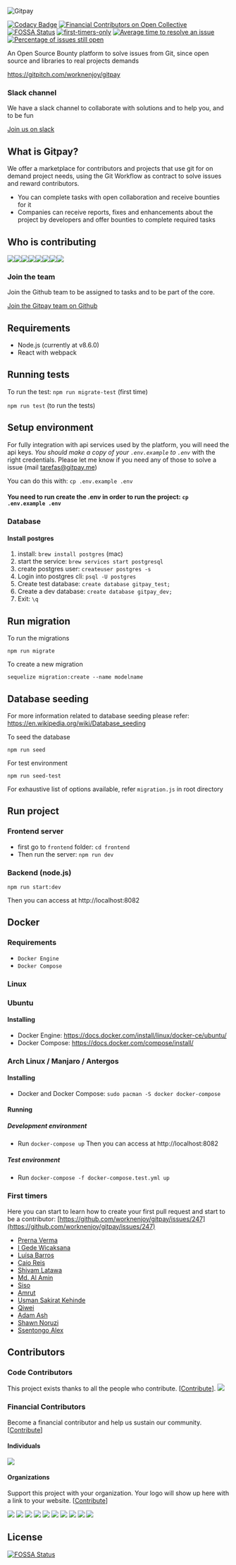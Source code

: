 ![Gitpay](https://alexandremagno.net/wp-content/uploads/2019/05/gitpaydesigntop.png)

[![Codacy Badge](https://api.codacy.com/project/badge/Grade/398ca838e49e4db2a537feb5568e7a87)](https://app.codacy.com/app/alexanmtz/gitpay?utm_source=github.com&utm_medium=referral&utm_content=worknenjoy/gitpay&utm_campaign=badger)
[![Financial Contributors on Open Collective](https://opencollective.com/gitpay/all/badge.svg?label=financial+contributors)](https://opencollective.com/gitpay) [![FOSSA Status](https://app.fossa.io/api/projects/git%2Bhttps%3A%2F%2Fgithub.com%2Fworknenjoy%2Fgitpay.svg?type=shield)](https://app.fossa.io/projects/git%2Bhttps%3A%2F%2Fgithub.com%2Fworknenjoy%2Fgitpay?ref=badge_shield) [![first-timers-only](https://img.shields.io/badge/first--timers--only-friendly-blue.svg?style=flat-square)](https://www.firsttimersonly.com/)
[![Average time to resolve an issue](http://isitmaintained.com/badge/resolution/worknenjoy/gitpay.svg)](http://isitmaintained.com/project/worknenjoy/gitpay "Average time to resolve an issue")
[![Percentage of issues still open](http://isitmaintained.com/badge/open/worknenjoy/gitpay.svg)](http://isitmaintained.com/project/worknenjoy/gitpay "Percentage of issues still open")

An Open Source Bounty platform to solve issues from Git, since open source and libraries to real projects demands

https://gitpitch.com/worknenjoy/gitpay

### Slack channel

We have a slack channel to collaborate with solutions and to help you, and to be fun

[Join us on slack](https://join.slack.com/t/gitpay/shared_invite/enQtNDg4NzM2NDI5NDg4LTk1ZTlhMGJhOGJlOGJhNjgzNTJjM2QxMmNjM2M4Njk0YjllZDBiZDFjZTVlMzBiMzU0NTI3NjE2YWNhNjllOTQ) 

## What is Gitpay?

We offer a marketplace for contributors and projects that use git for on demand project needs, using the Git Workflow as contract to solve issues and reward contributors.

* You can complete tasks with open collaboration and receive bounties for it
* Companies can receive reports, fixes and enhancements about the project by developers and offer bounties to complete required tasks

## Who is contributing
[![](https://sourcerer.io/fame/alexanmtz/worknenjoy/gitpay/images/0)](https://sourcerer.io/fame/alexanmtz/worknenjoy/gitpay/links/0)[![](https://sourcerer.io/fame/alexanmtz/worknenjoy/gitpay/images/1)](https://sourcerer.io/fame/alexanmtz/worknenjoy/gitpay/links/1)[![](https://sourcerer.io/fame/alexanmtz/worknenjoy/gitpay/images/2)](https://sourcerer.io/fame/alexanmtz/worknenjoy/gitpay/links/2)[![](https://sourcerer.io/fame/alexanmtz/worknenjoy/gitpay/images/3)](https://sourcerer.io/fame/alexanmtz/worknenjoy/gitpay/links/3)[![](https://sourcerer.io/fame/alexanmtz/worknenjoy/gitpay/images/4)](https://sourcerer.io/fame/alexanmtz/worknenjoy/gitpay/links/4)[![](https://sourcerer.io/fame/alexanmtz/worknenjoy/gitpay/images/5)](https://sourcerer.io/fame/alexanmtz/worknenjoy/gitpay/links/5)[![](https://sourcerer.io/fame/alexanmtz/worknenjoy/gitpay/images/6)](https://sourcerer.io/fame/alexanmtz/worknenjoy/gitpay/links/6)[![](https://sourcerer.io/fame/alexanmtz/worknenjoy/gitpay/images/7)](https://sourcerer.io/fame/alexanmtz/worknenjoy/gitpay/links/7)

### Join the team

Join the Github team to be assigned to tasks and to be part of the core.

[Join the Gitpay team on Github](https://bit.ly/2Irhfqk)

## Requirements

* Node.js (currently at v8.6.0)
* React with webpack


## Running tests

To run the test:
`npm run migrate-test` (first time)

`npm run test` (to run the tests)

## Setup environment

For fully integration with api services used by the platform, you will need the api keys. *You should make a copy of your `.env.example` to `.env`* with the right credentials. Please let me know if you need any of those to solve a issue (mail tarefas@gitpay.me)

You can do this with: `cp .env.example .env`

#### You need to run create the .env in order to run the project: `cp .env.example .env`

### Database

#### Install postgres
1. install: `brew install postgres` (mac)
2. start the service: `brew services start postgresql`
3. create postgres user: `createuser postgres -s`
4. Login into postgres cli: `psql -U postgres`
5. Create test database: `create database gitpay_test;`
6. Create a dev database: `create database gitpay_dev;`
7. Exit: `\q`

## Run migration

To run the migrations

`npm run migrate`

To create a new migration

`sequelize migration:create --name modelname`

## Database seeding

For more information related to database seeding please refer: https://en.wikipedia.org/wiki/Database_seeding

To seed the database

`npm run seed`

For test environment

`npm run seed-test`

For exhaustive list of options available, refer `migration.js` in root directory

## Run project

### Frontend server
- first go to `frontend` folder: `cd frontend`
- Then run the server: `npm run dev`

### Backend (node.js)
`npm run start:dev`

Then you can access at http://localhost:8082

## Docker

### Requirements

- `Docker Engine`
- `Docker Compose`

### **Linux**
### Ubuntu

#### Installing
- Docker Engine: https://docs.docker.com/install/linux/docker-ce/ubuntu/
- Docker Compose: https://docs.docker.com/compose/install/

### Arch Linux / Manjaro / Antergos

#### Installing
- Docker and Docker Compose: `sudo pacman -S docker docker-compose`

#### Running
##### Development environment
- Run `docker-compose up`
Then you can access at http://localhost:8082
##### Test environment
- Run `docker-compose -f docker-compose.test.yml up`

### First timers
Here you can start to learn how to create your first pull request and start to be a contributor:
[https://github.com/worknenjoy/gitpay/issues/247](https://github.com/worknenjoy/gitpay/issues/247)
- [Prerna Verma]( https://github.com/PrernaVerma ) 
- [I Gede Wicaksana]( https://github.com/wicaker ) 
- [Luísa Barros]( https://github.com/luisabfs )
- [Caio Reis]( https://github.com/caioreis123 )
- [Shivam Latawa]( https://github.com/ShivamLatawa )
- [Md. Al Amin]( https://github.com/Alamin02 )
- [Siso]( https://github.com/sisohs ) 
- [Amrut]( https://github.com/amrut07 )
- [Usman Sakirat Kehinde]( https://github.com/oyinkan )
- [Qiwei]( https://github.com/qiweiii )
- [Adam Ash](https://github.com/adamash99) 
- [Shawn Noruzi]( https://github.com/shawn-noruzi )
- [Ssentongo Alex]( https://github.com/aleku399 )

## Contributors

### Code Contributors

This project exists thanks to all the people who contribute. [[Contribute](CONTRIBUTING.md)].
<a href="https://github.com/worknenjoy/gitpay/graphs/contributors"><img src="https://opencollective.com/gitpay/contributors.svg?width=890&button=false" /></a>

### Financial Contributors

Become a financial contributor and help us sustain our community. [[Contribute](https://opencollective.com/gitpay/contribute)]

#### Individuals

<a href="https://opencollective.com/gitpay"><img src="https://opencollective.com/gitpay/individuals.svg?width=890"></a>

#### Organizations

Support this project with your organization. Your logo will show up here with a link to your website. [[Contribute](https://opencollective.com/gitpay/contribute)]

<a href="https://opencollective.com/gitpay/organization/0/website"><img src="https://opencollective.com/gitpay/organization/0/avatar.svg"></a>
<a href="https://opencollective.com/gitpay/organization/1/website"><img src="https://opencollective.com/gitpay/organization/1/avatar.svg"></a>
<a href="https://opencollective.com/gitpay/organization/2/website"><img src="https://opencollective.com/gitpay/organization/2/avatar.svg"></a>
<a href="https://opencollective.com/gitpay/organization/3/website"><img src="https://opencollective.com/gitpay/organization/3/avatar.svg"></a>
<a href="https://opencollective.com/gitpay/organization/4/website"><img src="https://opencollective.com/gitpay/organization/4/avatar.svg"></a>
<a href="https://opencollective.com/gitpay/organization/5/website"><img src="https://opencollective.com/gitpay/organization/5/avatar.svg"></a>
<a href="https://opencollective.com/gitpay/organization/6/website"><img src="https://opencollective.com/gitpay/organization/6/avatar.svg"></a>
<a href="https://opencollective.com/gitpay/organization/7/website"><img src="https://opencollective.com/gitpay/organization/7/avatar.svg"></a>
<a href="https://opencollective.com/gitpay/organization/8/website"><img src="https://opencollective.com/gitpay/organization/8/avatar.svg"></a>
<a href="https://opencollective.com/gitpay/organization/9/website"><img src="https://opencollective.com/gitpay/organization/9/avatar.svg"></a>

## License
[![FOSSA Status](https://app.fossa.io/api/projects/git%2Bhttps%3A%2F%2Fgithub.com%2Fworknenjoy%2Fgitpay.svg?type=large)](https://app.fossa.io/projects/git%2Bhttps%3A%2F%2Fgithub.com%2Fworknenjoy%2Fgitpay?ref=badge_large)

